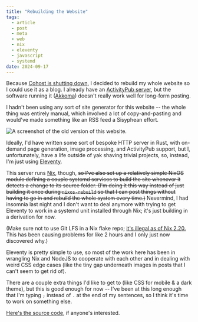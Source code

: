 ```yaml
---
title: "Rebuilding the Website"
tags:
  - article
  - post
  - meta
  - web
  - nix
  - eleventy
  - javascript
  - systemd
date: 2024-09-17
---
```


Because [Cohost is shutting down](https://cohost.org/staff/post/7611443-cohost-to-shut-down), I decided to rebuild my whole website so I could use it as a blog. I already have an [ActivityPub server](https://social.ashwalker.net/Ash), but the software running it ([Akkoma](https://akkoma.dev/AkkomaGang/akkoma/)) doesn't really work well for long-form posting.

I hadn't been using any sort of site generator for this website -- the whole thing was entirely manual, which involved a lot of copy-and-pasting and would've made something like an RSS feed a Sisyphean effort.

<aside class="end"><img src="/post/article/ashwalker.net_old.png" alt="A screenshot of the old version of this website." title="The old version of this website." /></aside>

Ideally, I'd have written some sort of bespoke HTTP server in Rust, with on-demand page generation, image processing, and ActivityPub support, but I, unfortunately, have a life outside of yak shaving trivial projects, so, instead, I'm just using [Eleventy](https://www.11ty.dev/).

This server runs [Nix](https://nixos.org/), though, ~~so I've also set up a relatively simple NixOS module defining a couple systemd services to build the site whenever it detects a change to its source folder. (I'm doing it this way instead of just building it once during `nixos-rebuild` so that I can post things without having to go in and rebuild the whole system every time.)~~ Nevermind, I had insomnia last night and I don't want to deal anymore with trying to get Eleventy to work in a systemd unit installed through Nix; it's just building in a derivation for now.

(Make sure not to use Git LFS in a Nix flake repo; <a href="https://github.com/NixOS/nix/issues/10079" rel="external">it's illegal as of Nix 2.20.</a> This has been causing problems for like 2 hours and I only just now discovered why.)

Eleventy is pretty simple to use, so most of the work here has been in wrangling Nix and NodeJS to cooperate with each other and in dealing with weird CSS edge cases (like the tiny gap underneath images in posts that I can't seem to get rid of).

There are a couple extra things I'd like to get to (like CSS for mobile & a dark theme), but this is good enough for now -- I've been at this long enough that I'm typing `;` instead of `.` at the end of my sentences, so I think it's time to work on something else.

[Here's the source code](https://git.ashwalker.net/Ash/ashwalker.net/src/tag/v2.0.0), if anyone's interested.
